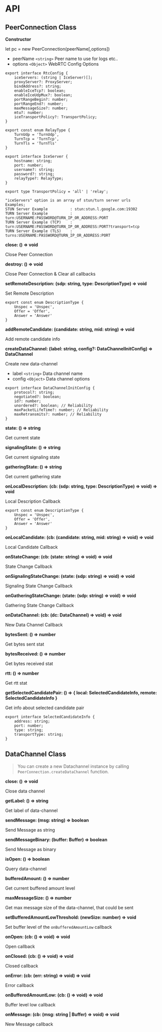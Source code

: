 # API

## PeerConnection Class

**Constructor**

let pc = new PeerConnection(peerName[,options])

-   peerName `<string>` Peer name to use for logs etc..
-   options `<Object>` WebRTC Config Options

```
export interface RtcConfig {
    iceServers: (string | IceServer)[];
    proxyServer?: ProxyServer;
    bindAddress?: string;
    enableIceTcp?: boolean;
    enableIceUdpMux?: boolean;
    portRangeBegin?: number;
    portRangeEnd?: number;
    maxMessageSize?: number;
    mtu?: number;
    iceTransportPolicy?: TransportPolicy;
}

export const enum RelayType {
    TurnUdp = 'TurnUdp',
    TurnTcp = 'TurnTcp',
    TurnTls = 'TurnTls'
}

export interface IceServer {
    hostname: string;
    port: number;
    username?: string;
    password?: string;
    relayType?: RelayType;
}

export type TransportPolicy = 'all' | 'relay';

"iceServers" option is an array of stun/turn server urls
Examples;
STUN Server Example          : stun:stun.l.google.com:19302
TURN Server Example          : turn:USERNAME:PASSWORD@TURN_IP_OR_ADDRESS:PORT
TURN Server Example (TCP)    : turn:USERNAME:PASSWORD@TURN_IP_OR_ADDRESS:PORT?transport=tcp
TURN Server Example (TLS)    : turns:USERNAME:PASSWORD@TURN_IP_OR_ADDRESS:PORT

```

**close: () => void**

Close Peer Connection

**destroy: () => void**

Close Peer Connection & Clear all callbacks

**setRemoteDescription: (sdp: string, type: DescriptionType) => void**

Set Remote Description

```
export const enum DescriptionType {
    Unspec = 'Unspec',
    Offer = 'Offer',
    Answer = 'Answer'
}
```

**addRemoteCandidate: (candidate: string, mid: string) => void**

Add remote candidate info

**createDataChannel: (label: string, config?: DataChannelInitConfig) => DataChannel**

Create new data-channel

-   label `<string>` Data channel name
-   config `<Object>` Data channel options

```
export interface DataChannelInitConfig {
    protocol?: string;
    negotiated?: boolean;
    id?: number;
    unordered?: boolean; // Reliability
    maxPacketLifeTime?: number; // Reliability
    maxRetransmits?: number; // Reliability
}
```

**state: () => string**

Get current state

**signalingState: () => string**

Get current signaling state

**gatheringState: () => string**

Get current gathering state

**onLocalDescription: (cb: (sdp: string, type: DescriptionType) => void) => void**

Local Description Callback

```
export const enum DescriptionType {
    Unspec = 'Unspec',
    Offer = 'Offer',
    Answer = 'Answer'
}
```

**onLocalCandidate: (cb: (candidate: string, mid: string) => void) => void**

Local Candidate Callback

**onStateChange: (cb: (state: string) => void) => void**

State Change Callback

**onSignalingStateChange: (state: (sdp: string) => void) => void**

Signaling State Change Callback

**onGatheringStateChange: (state: (sdp: string) => void) => void**

Gathering State Change Callback

**onDataChannel: (cb: (dc: DataChannel) => void) => void**

New Data Channel Callback

**bytesSent: () => number**

Get bytes sent stat

**bytesReceived: () => number**

Get bytes received stat

**rtt: () => number**

Get rtt stat

**getSelectedCandidatePair: () => { local: SelectedCandidateInfo, remote: SelectedCandidateInfo }**

Get info about selected candidate pair

```
export interface SelectedCandidateInfo {
    address: string;
    port: number;
    type: string;
    transportType: string;
}
```

## DataChannel Class

> You can create a new Datachannel instance by calling `PeerConnection.createDataChannel` function.

**close: () => void**

Close data channel

**getLabel: () => string**

Get label of data-channel

**sendMessage: (msg: string) => boolean**

Send Message as string

**sendMessageBinary: (buffer: Buffer) => boolean**

Send Message as binary

**isOpen: () => boolean**

Query data-channel

**bufferedAmount: () => number**

Get current buffered amount level

**maxMessageSize: () => number**

Get max message size of the data-channel, that could be sent

**setBufferedAmountLowThreshold: (newSize: number) => void**

Set buffer level of the `onBufferedAmountLow` callback

**onOpen: (cb: () => void) => void**

Open callback

**onClosed: (cb: () => void) => void**

Closed callback

**onError: (cb: (err: string) => void) => void**

Error callback

**onBufferedAmountLow: (cb: () => void) => void**

Buffer level low callback

**onMessage: (cb: (msg: string | Buffer) => void) => void**

New Message callback
